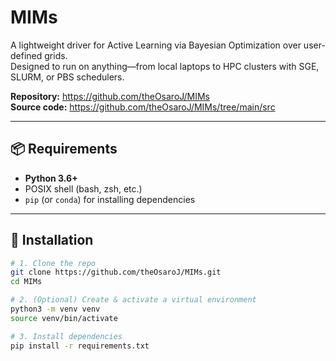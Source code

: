 # MIMs

A lightweight driver for Active Learning via Bayesian Optimization over user-defined grids.  
Designed to run on anything—from local laptops to HPC clusters with SGE, SLURM, or PBS schedulers.

**Repository:** https://github.com/theOsaroJ/MIMs  
**Source code:** https://github.com/theOsaroJ/MIMs/tree/main/src

---

## 📦 Requirements

- **Python 3.6+**  
- POSIX shell (bash, zsh, etc.)  
- `pip` (or `conda`) for installing dependencies  

---

## 🚀 Installation

```bash
# 1. Clone the repo
git clone https://github.com/theOsaroJ/MIMs.git
cd MIMs

# 2. (Optional) Create & activate a virtual environment
python3 -m venv venv
source venv/bin/activate

# 3. Install dependencies
pip install -r requirements.txt
